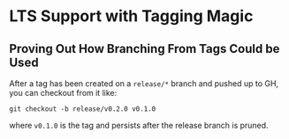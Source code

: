 # LTS Support with Tagging Magic

## Proving Out How Branching From Tags Could be Used

After a tag has been created on a `release/*` branch and pushed up to GH, you can checkout from it like:
```
git checkout -b release/v0.2.0 v0.1.0
```
where `v0.1.0` is the tag and persists after the release branch is pruned.
